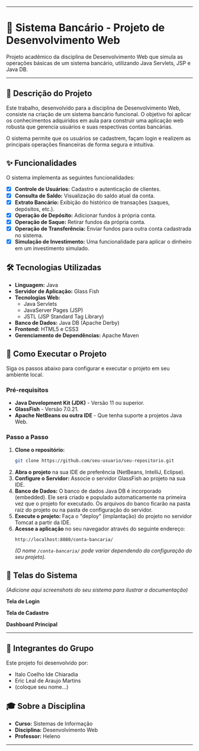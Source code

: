 -----

# 🏦 Sistema Bancário - Projeto de Desenvolvimento Web

Projeto acadêmico da disciplina de Desenvolvimento Web que simula as operações básicas de um sistema bancário, utilizando Java Servlets, JSP e Java DB.

-----

## 📜 Descrição do Projeto

Este trabalho, desenvolvido para a disciplina de Desenvolvimento Web, consiste na criação de um sistema bancário funcional. O objetivo foi aplicar os conhecimentos adquiridos em aula para construir uma aplicação web robusta que gerencia usuários e suas respectivas contas bancárias.

O sistema permite que os usuários se cadastrem, façam login e realizem as principais operações financeiras de forma segura e intuitiva.

## ✨ Funcionalidades

O sistema implementa as seguintes funcionalidades:

  * [x] **Controle de Usuários:** Cadastro e autenticação de clientes.
  * [x] **Consulta de Saldo:** Visualização do saldo atual da conta.
  * [x] **Extrato Bancário:** Exibição do histórico de transações (saques, depósitos, etc.).
  * [x] **Operação de Depósito:** Adicionar fundos à própria conta.
  * [x] **Operação de Saque:** Retirar fundos da própria conta.
  * [x] **Operação de Transferência:** Enviar fundos para outra conta cadastrada no sistema.
  * [x] **Simulação de Investimento:** Uma funcionalidade para aplicar o dinheiro em um investimento simulado.

## 🛠️ Tecnologias Utilizadas

  * **Linguagem:** Java
  * **Servidor de Aplicação:** Glass Fish
  * **Tecnologias Web:**
      * Java Servlets
      * JavaServer Pages (JSP)
      * JSTL (JSP Standard Tag Library)
  * **Banco de Dados:** Java DB (Apache Derby)
  * **Frontend:** HTML5 e CSS3
  * **Gerenciamento de Dependências:** Apache Maven

## 🚀 Como Executar o Projeto

Siga os passos abaixo para configurar e executar o projeto em seu ambiente local.

### Pré-requisitos

  * **Java Development Kit (JDK)** - Versão 11 ou superior.
  * **GlassFish** - Versão 7.0.21.
  * **Apache NetBeans ou outra IDE** - Que tenha suporte a projetos Java Web.

### Passo a Passo

1.  **Clone o repositório:**
    ```bash
    git clone https://github.com/seu-usuario/seu-repositorio.git
    ```
2.  **Abra o projeto** na sua IDE de preferência (NetBeans, IntelliJ, Eclipse).
3.  **Configure o Servidor:** Associe o servidor GlassFish ao projeto na sua IDE.
4.  **Banco de Dados:** O banco de dados Java DB é incorporado (embedded). Ele será criado e populado automaticamente na primeira vez que o projeto for executado. Os arquivos do banco ficarão na pasta raiz do projeto ou na pasta de configuração do servidor.
5.  **Execute o projeto:** Faça o "deploy" (implantação) do projeto no servidor Tomcat a partir da IDE.
6.  **Acesse a aplicação** no seu navegador através do seguinte endereço:
    ```
    http://localhost:8080/conta-bancaria/
    ```
    *(O nome `/conta-bancaria/` pode variar dependendo da configuração do seu projeto).*

## 📸 Telas do Sistema

*(Adicione aqui screenshots do seu sistema para ilustrar a documentação)*

**Tela de Login**

**Tela de Cadastro**

**Dashboard Principal**

-----

## 👥 Integrantes do Grupo

Este projeto foi desenvolvido por:

  * Italo Coelho Ide Chiaradia
  * Eric Leal de Araujo Martins
  * (coloque seu nome...)

## 🎓 Sobre a Disciplina

  * **Curso:** Sistemas de Informação
  * **Disciplina:** Desenvolvimento Web
  * **Professor:** Heleno

-----

 
